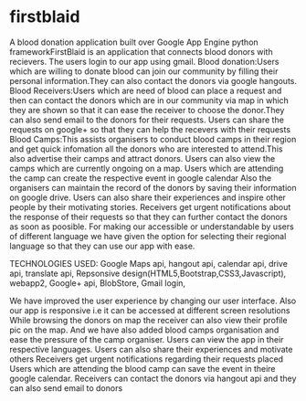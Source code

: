 firstblaid
==========

A blood donation application built over Google App Engine python frameworkFirstBlaid is an application that connects blood donors with recievers.
The users login to our app using gmail.
 Blood donation:Users which are willing to donate blood can join our community by filling their personal information.They can also contact the donors via google hangouts.
Blood Receivers:Users which are need of blood can place a request and then can contact the donors which are in our community via map in which they are shown so that it can ease the receiver to choose the donor.They can also send email to the donors for their requests.
Users can share the requests on google+ so that they can help the recevers with their requests
Blood Camps:This assists organisers to conduct blood camps in their region and get quick infomation all the donors who are interested to attend.This also advertise their camps and attract donors.
Users can also view the camps which are currently ongoing on a map.
Users which are attending the camp can create the respective event in google calendar
Also the organisers can maintain the record of the donors by saving their information on google drive.
Users can also share their experiences and inspire other people by their motivating stories.
Receivers get urgent notifications about the response of their requests so that they can further contact the donors as soon as poosible.
For making our accessible or understandable by users of different language we have given the option for selecting their regional language so that they can use our app with ease.

TECHNOLOGIES USED:
Google Maps api,
hangout api,
calendar api,
drive api,
translate api,
Repsonsive design(HTML5,Bootstrap,CSS3,Javascript),
webapp2,
Google+ api,
BlobStore,
Gmail login,


We have improved the user experience by changing our user interface.
Also our app is responsive i.e it can be accessed at different screen resolutions
While browsing the donors on map the receiver can also view their profile pic on the map.
And we have also added blood camps organisation and ease the pressure of the camp organiser.
Users can view the app in their respective languages.
Users can also share their experiences and motivate others
Receivers get urgent notifications regarding their requests placed
Users which are attending the blood camp can save the event in theire google calendar.
Receivers can contact the donors via hangout api and they can also send email to donors
